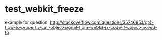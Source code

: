 # test_webkit_freeze

example for question: http://stackoverflow.com/questions/35746953/qt4-how-to-propertly-call-object-signal-from-webkit-js-code-if-object-moved-to
